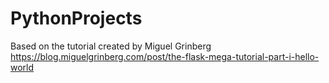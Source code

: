 # PythonProjects

Based on the tutorial created by Miguel Grinberg
https://blog.miguelgrinberg.com/post/the-flask-mega-tutorial-part-i-hello-world

